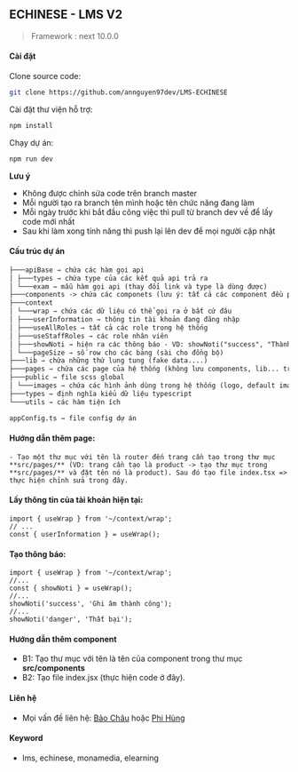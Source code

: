 ## ECHINESE - LMS V2

> Framework : next 10.0.0

#### Cài đặt

Clone source code:

```sh
git clone https://github.com/annguyen97dev/LMS-ECHINESE
```

Cài đặt thư viện hỗ trợ:

```sh
npm install
```

Chạy dự án:

```sh
npm run dev
```

**Lưu ý**

-   Không được chỉnh sửa code trên branch master
-   Mỗi người tạo ra branch tên mình hoặc tên chức năng đang làm
-   Mỗi ngày trước khi bắt đầu công việc thì pull từ branch dev về để lấy code mới nhất
-   Sau khi làm xong tính năng thì push lại lên dev để mọi người cập nhật

#### Cấu trúc dự án

```markdown
├───apiBase ⇾ chứa các hàm gọi api
│ ├───types ⇾ chứa type của các kết quả api trả ra
│ └───exam ⇾ mẫu hàm gọi api (thay đổi link và type là dùng được)
├───components -> chứa các componets (lưu ý: tất cả các component đều phải export default)
├───context
│ └───wrap ⇾ chứa các dữ liệu có thể gọi ra ở bất cứ đâu
│ ├───userInformation ⇾ thông tin tài khoản đang đăng nhập
│ ├───useAllRoles ⇾ tất cả các role trong hệ thống
│ ├───useStaffRoles ⇾ các role nhân viên
│ ├───showNoti ⇾ hiện ra các thông báo - VD: showNoti("success", "Thành công")
│ └───pageSize ⇾ số row cho các bảng (sài cho đồng bộ)
├───lib ⇾ chứa những thứ lung tung (fake data....)
├───pages ⇾ chứa các page của hệ thống (không lưu components, lib... trong này)
├───public ⇾ file scss global
│ └───images ⇾ chứa các hình ảnh dùng trong hệ thống (logo, default image...)
├───types ⇾ định nghĩa kiểu dữ liệu typescript
└───utils ⇾ các hàm tiện ích

appConfig.ts ⇾ file config dự án
```

#### Hướng dẫn thêm page:

    - Tạo một thư mục với tên là router đến trang cần tạo trong thư mục **src/pages/** (VD: trang cần tạo là product -> tạo thư mục trong **src/pages/** và đặt tên nó là product). Sau đó tạo file index.tsx => thực hiện chỉnh sửa trong đây.

#### Lấy thông tin của tài khoản hiện tại:

```tsx
import { useWrap } from '~/context/wrap';
// ...
const { userInformation } = useWrap();
```

#### Tạo thông báo:

```tsx
import { useWrap } from '~/context/wrap';
//...
const { showNoti } = useWrap();
//...
showNoti('success', 'Ghi âm thành công');
//...
showNoti('danger', 'Thất bại');
```

#### Hướng dẫn thêm component

-   B1: Tạo thư mục với tên là tên của component trong thư mục **src/components**
-   B2: Tạo file index.jsx (thực hiện code ở đây).

#### Liên hệ

-   Mọi vấn đề liên hệ: <a href="https://t.me/baochau9xx" target="_blank">Bảo Châu</a> hoặc <a href="https://t.me/dotNet_PhiHung1998" target="_blank">Phi Hùng</a>

#### Keyword

-   lms, echinese, monamedia, elearning
